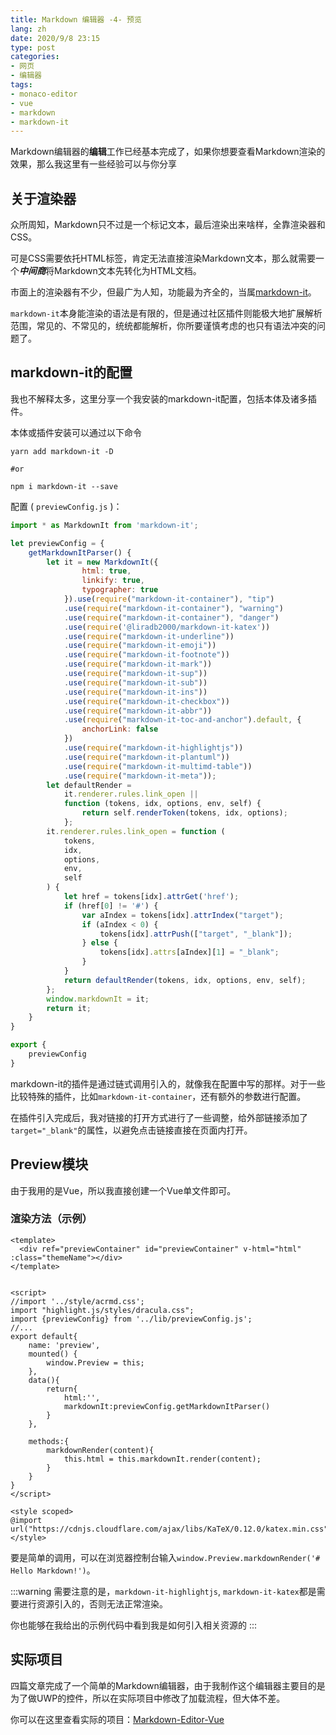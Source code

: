 ```yaml
---
title: Markdown 编辑器 -4- 预览
lang: zh
date: 2020/9/8 23:15
type: post
categories:
- 网页
- 编辑器
tags:
- monaco-editor
- vue
- markdown
- markdown-it
---
```


Markdown编辑器的**编辑**工作已经基本完成了，如果你想要查看Markdown渲染的效果，那么我这里有一些经验可以与你分享

<!--More-->

## 关于渲染器

众所周知，Markdown只不过是一个标记文本，最后渲染出来啥样，全靠渲染器和CSS。

可是CSS需要依托HTML标签，肯定无法直接渲染Markdown文本，那么就需要一个***中间商***将Markdown文本先转化为HTML文档。

市面上的渲染器有不少，但最广为人知，功能最为齐全的，当属[markdown-it](https://github.com/markdown-it/markdown-it)。

`markdown-it`本身能渲染的语法是有限的，但是通过社区插件则能极大地扩展解析范围，常见的、不常见的，统统都能解析，你所要谨慎考虑的也只有语法冲突的问题了。

## markdown-it的配置

我也不解释太多，这里分享一个我安装的markdown-it配置，包括本体及诸多插件。

本体或插件安装可以通过以下命令

```shell
yarn add markdown-it -D

#or

npm i markdown-it --save
```

配置 ( `previewConfig.js` )：

```javascript
import * as MarkdownIt from 'markdown-it';

let previewConfig = {
    getMarkdownItParser() {
        let it = new MarkdownIt({
                html: true,
                linkify: true,
                typographer: true
            }).use(require("markdown-it-container"), "tip")
            .use(require("markdown-it-container"), "warning")
            .use(require("markdown-it-container"), "danger")
            .use(require('@liradb2000/markdown-it-katex'))
            .use(require("markdown-it-underline"))
            .use(require("markdown-it-emoji"))
            .use(require("markdown-it-footnote"))
            .use(require("markdown-it-mark"))
            .use(require("markdown-it-sup"))
            .use(require("markdown-it-sub"))
            .use(require("markdown-it-ins"))
            .use(require("markdown-it-checkbox"))
            .use(require("markdown-it-abbr"))
            .use(require("markdown-it-toc-and-anchor").default, {
                anchorLink: false
            })
            .use(require("markdown-it-highlightjs"))
            .use(require("markdown-it-plantuml"))
            .use(require("markdown-it-multimd-table"))
            .use(require("markdown-it-meta"));
        let defaultRender =
            it.renderer.rules.link_open ||
            function (tokens, idx, options, env, self) {
                return self.renderToken(tokens, idx, options);
            };
        it.renderer.rules.link_open = function (
            tokens,
            idx,
            options,
            env,
            self
        ) {
            let href = tokens[idx].attrGet('href');
            if (href[0] != '#') {
                var aIndex = tokens[idx].attrIndex("target");
                if (aIndex < 0) {
                    tokens[idx].attrPush(["target", "_blank"]);
                } else {
                    tokens[idx].attrs[aIndex][1] = "_blank";
                }
            }
            return defaultRender(tokens, idx, options, env, self);
        };
        window.markdownIt = it;
        return it;
    }
}

export {
    previewConfig
}
```

markdown-it的插件是通过链式调用引入的，就像我在配置中写的那样。对于一些比较特殊的插件，比如`markdown-it-container`，还有额外的参数进行配置。

在插件引入完成后，我对链接的打开方式进行了一些调整，给外部链接添加了`target="_blank"`的属性，以避免点击链接直接在页面内打开。

## Preview模块

由于我用的是Vue，所以我直接创建一个Vue单文件即可。

### 渲染方法（示例）

```vue
<template>
  <div ref="previewContainer" id="previewContainer" v-html="html" :class="themeName"></div>
</template>


<script>
//import '../style/acrmd.css';
import "highlight.js/styles/dracula.css";
import {previewConfig} from '../lib/previewConfig.js';
//...
export default{
    name: 'preview',
    mounted() {
        window.Preview = this;
    },
    data(){
        return{
            html:'',
            markdownIt:previewConfig.getMarkdownItParser()
        }
    },

    methods:{
        markdownRender(content){
            this.html = this.markdownIt.render(content);
        }
    }
}
</script>

<style scoped>
@import url("https://cdnjs.cloudflare.com/ajax/libs/KaTeX/0.12.0/katex.min.css");
</style>
```

要是简单的调用，可以在浏览器控制台输入`window.Preview.markdownRender('# Hello Markdown!')`。

:::warning
需要注意的是，`markdown-it-highlightjs`, `markdown-it-katex`都是需要进行资源引入的，否则无法正常渲染。

你也能够在我给出的示例代码中看到我是如何引入相关资源的
:::

## 实际项目

四篇文章完成了一个简单的Markdown编辑器，由于我制作这个编辑器主要目的是为了做UWP的控件，所以在实际项目中修改了加载流程，但大体不差。

你可以在这里查看实际的项目：[Markdown-Editor-Vue](https://github.com/Richasy/Markdown-Editor-Vue)